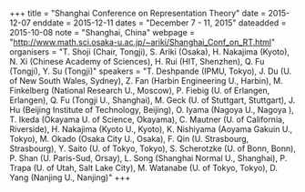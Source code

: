 +++
title = "Shanghai Conference on Representation Theory"
date = 2015-12-07
enddate = 2015-12-11
dates = "December 7 - 11, 2015"
dateadded = 2015-10-08
note = "Shanghai, China"
webpage = "http://www.math.sci.osaka-u.ac.jp/~ariki/Shanghai_Conf_on_RT.html"
organisers = "T. Shoji (Chair, Tongji), S. Ariki (Osaka), H. Nakajima (Kyoto), N. Xi (Chinese Academy of Sciences), H. Rui (HIT, Shenzhen), Q. Fu (Tongji), Y. Su (Tongji)"
speakers = "T. Deshpande (IPMU, Tokyo), J. Du (U. of New South Wales, Sydney), Z. Fan (Harbin Engineering U., Harbin), M. Finkelberg (National Research U., Moscow), P. Fiebig (U. of Erlangen, Erlangen), Q. Fu (Tongji U., Shanghai), M. Geck (U. of Stuttgart, Stuttgart), J. Hu (Beijing Institute of Technology, Beijing), O. Iyama (Nagoya U., Nagoya ), T. Ikeda (Okayama U. of Science, Okayama), C. Mautner (U. of California, Riverside), H. Nakajima (Kyoto U., Kyoto), K. Nishiyama (Aoyama Gakuin U., Tokyo), M. Okado (Osaka City U., Osaka), F. Qin (U. Strasbourg, Strasbourg), Y. Saito (U. of Tokyo, Tokyo), S. Scherotzke (U. of Bonn, Bonn), P. Shan (U. Paris-Sud, Orsay), L. Song (Shanghai Normal U., Shanghai), P. Trapa (U. of Utah, Salt Lake City), M. Watanabe (U. of Tokyo, Tokyo), D. Yang (Nanjing U., Nanjing)"
+++
